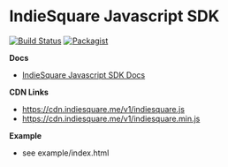 # IndieSquare Javascript SDK

[![Build Status](https://travis-ci.org/IndieSquare/javascript-sdk.svg?branch=master)](https://travis-ci.org/IndieSquare/javascript-sdk)
[![Packagist](https://img.shields.io/packagist/l/doctrine/orm.svg)]()

**Docs**

- [IndieSquare Javascript SDK Docs](https://developer.indiesquare.me/#javascript-sdk-v1)

**CDN Links**

- https://cdn.indiesquare.me/v1/indiesquare.js
- https://cdn.indiesquare.me/v1/indiesquare.min.js

**Example**

- see example/index.html
